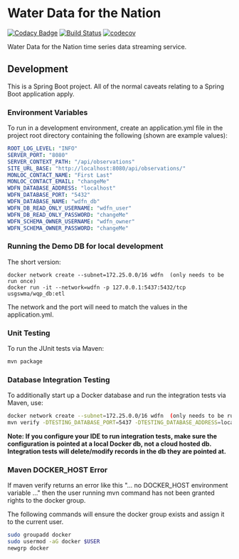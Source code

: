 # Water Data for the Nation
[![Codacy Badge](https://api.codacy.com/project/badge/Grade/1b57ae37d61a48078ee9b7b64204b463)](https://www.codacy.com/manual/usgs_wma_dev/time-series-services?utm_source=github.com&amp;utm_medium=referral&amp;utm_content=usgs/time-series-services&amp;utm_campaign=Badge_Grade)
[![Build Status](https://travis-ci.com/usgs/time-series-services.svg?branch=master)](https://travis-ci.com/usgs/time-series-services)
[![codecov](https://codecov.io/gh/usgs/time-series-services/branch/master/graph/badge.svg)](https://codecov.io/gh/usgs/time-series-services)

Water Data for the Nation time series data streaming service.

## Development
This is a Spring Boot project. All of the normal caveats relating to a Spring Boot application apply.

### Environment Variables
To run in a development environment, create an application.yml file in the project root directory containing the following (shown are example values):

```.yml
ROOT_LOG_LEVEL: "INFO"
SERVER_PORT: "8080"
SERVER_CONTEXT_PATH: "/api/observations"
SITE_URL_BASE: "http://localhost:8080/api/observations/"
MONLOC_CONTACT_NAME: "First Last"
MONLOC_CONTACT_EMAIL: "changeMe"
WDFN_DATABASE_ADDRESS: "localhost"
WDFN_DATABASE_PORT: "5432"
WDFN_DATABASE_NAME: "wdfn_db"
WDFN_DB_READ_ONLY_USERNAME: "wdfn_user"
WDFN_DB_READ_ONLY_PASSWORD: "changeMe"
WDFN_SCHEMA_OWNER_USERNAME: "wdfn_owner"
WDFN_SCHEMA_OWNER_PASSWORD: "changeMe"
```

### Running the Demo DB for local development
The short version:
```shell
docker network create --subnet=172.25.0.0/16 wdfn  (only needs to be run once)
docker run -it --network=wdfn -p 127.0.0.1:5437:5432/tcp usgswma/wqp_db:etl
```
The network and the port will need to match the values in the application.yml.

### Unit Testing
To run the JUnit tests via Maven:

```.sh
mvn package
```

### Database Integration Testing
To additionally start up a Docker database and run the integration tests via Maven, use:

```.sh
docker network create --subnet=172.25.0.0/16 wdfn  (only needs to be run once)
mvn verify -DTESTING_DATABASE_PORT=5437 -DTESTING_DATABASE_ADDRESS=localhost -DTESTING_DATABASE_NETWORK=wdfn
```
**Note:  If you configure your IDE to run integration tests, make sure the configuration is pointed at a local Docker
db, not a cloud hosted db.  Integration tests will delete/modify records in the db they are pointed at.**
### Maven DOCKER_HOST Error

If maven verify returns an error like this "... no DOCKER_HOST environment variable ..."
then the user running mvn command has not been granted rights to the docker group.

The following commands will ensure the docker group exists and assign it to the current user.

```.sh
sudo groupadd docker
sudo usermod -aG docker $USER
newgrp docker
```
